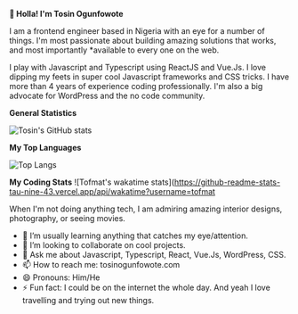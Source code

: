 
**👋 Holla! I'm Tosin Ogunfowote**

I am a frontend engineer based in Nigeria with an eye for a number of things. I'm most passionate about building amazing solutions that works, and most importantly *available to every one on the web.

I play with Javascript and Typescript using ReactJS and Vue.Js. I love dipping my feets in super cool Javascript frameworks and CSS tricks. I have more than 4 years of experience coding professionally. I'm also a big advocate for WordPress and the no code community.

**General Statistics**

![Tosin's GitHub stats](https://github-readme-stats-tau-nine-43.vercel.app/api?username=tofmat&count_private=true&show_icons=true&theme=dark&&include_all_commits=true)


**My Top Languages**

![Top Langs](https://github-readme-stats-tau-nine-43.vercel.app/api/top-langs/?username=tofmat&count_private=true&langs_count=5)

**My Coding Stats**
![Tofmat's wakatime stats](https://github-readme-stats-tau-nine-43.vercel.app/api/wakatime?username=tofmat


When I'm not doing anything tech, I am admiring amazing interior designs, photography, or seeing movies.

  - 🌱 I’m usually learning anything that catches my eye/attention.
  - 👯 I’m looking to collaborate on cool projects.
  - 💬 Ask me about Javascript, Typescript, React, Vue.Js, WordPress, CSS.
  - 📫 How to reach me: tosinogunfowote.com
  - 😄 Pronouns: Him/He
  - ⚡ Fun fact: I could be on the internet the whole day. And yeah I love travelling and trying out new things.


